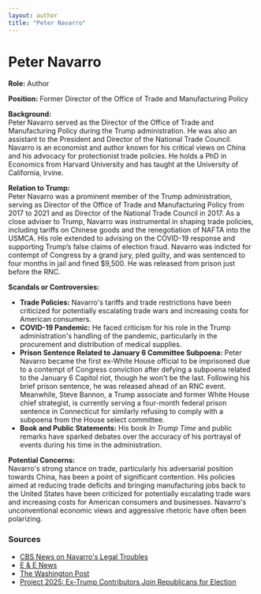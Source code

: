 ```yaml
---
layout: author
title: "Peter Navarro"
---
```


# Peter Navarro

**Role:** Author

**Position:** Former Director of the Office of Trade and Manufacturing Policy

**Background:**  
Peter Navarro served as the Director of the Office of Trade and Manufacturing Policy during the Trump administration. He was also an assistant to the President and Director of the National Trade Council. Navarro is an economist and author known for his critical views on China and his advocacy for protectionist trade policies. He holds a PhD in Economics from Harvard University and has taught at the University of California, Irvine.

**Relation to Trump:**  
Peter Navarro was a prominent member of the Trump administration, serving as Director of the Office of Trade and Manufacturing Policy from 2017 to 2021 and as Director of the National Trade Council in 2017. As a close adviser to Trump, Navarro was instrumental in shaping trade policies, including tariffs on Chinese goods and the renegotiation of NAFTA into the USMCA. His role extended to advising on the COVID-19 response and supporting Trump’s false claims of election fraud. Navarro was indicted for contempt of Congress by a grand jury, pled guilty, and was sentenced to four months in jail and fined $9,500. He was released from prison just before the RNC.

**Scandals or Controversies:**  
- **Trade Policies:** Navarro's tariffs and trade restrictions have been criticized for potentially escalating trade wars and increasing costs for American consumers.
- **COVID-19 Pandemic:** He faced criticism for his role in the Trump administration's handling of the pandemic, particularly in the procurement and distribution of medical supplies.
- **Prison Sentence Related to January 6 Committee Subpoena:** Peter Navarro became the first ex-White House official to be imprisoned due to a contempt of Congress conviction after defying a subpoena related to the January 6 Capitol riot, though he won't be the last. Following his brief prison sentence, he was released ahead of an RNC event. Meanwhile, Steve Bannon, a Trump associate and former White House chief strategist, is currently serving a four-month federal prison sentence in Connecticut for similarly refusing to comply with a subpoena from the House select committee.
- **Book and Public Statements:** His book *In Trump Time* and public remarks have sparked debates over the accuracy of his portrayal of events during his time in the administration.

**Potential Concerns:**  
Navarro's strong stance on trade, particularly his adversarial position towards China, has been a point of significant contention. His policies aimed at reducing trade deficits and bringing manufacturing jobs back to the United States have been criticized for potentially escalating trade wars and increasing costs for American consumers and businesses. Navarro's unconventional economic views and aggressive rhetoric have often been polarizing.

### Sources
- [CBS News on Navarro's Legal Troubles](https://www.cbsnews.com/news/peter-navarro-sentencing-contempt-of-congress/)
- [E & E News](https://www.eenews.net/articles/meet-the-ex-trump-officials-who-helped-draft-project-2025/)
- [The Washington Post](https://www.washingtonpost.com/dc-md-va/2024/03/19/navarro-reports-prison-jan6-contempt/)
- [Project 2025: Ex-Trump Contributors Join Republicans for Election](https://www.newsweek.com/project-2025-ex-trump-contributors-republicans-election-1922933)
